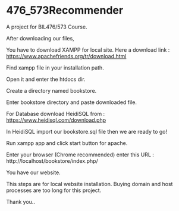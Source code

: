 # 476_573Recommender
A project for BIL476/573 Course.

After downloading our files,

You have to download XAMPP for local site. Here a download link : https://www.apachefriends.org/tr/download.html

Find xampp file in your installation path.

Open it and enter the htdocs dir.

Create a directory named bookstore.

Enter bookstore directory and paste downloaded file.

For Database download HeidiSQL from : https://www.heidisql.com/download.php

In HeidiSQL import our bookstore.sql file then we are ready to go!

Run xampp app and click start button for apache.

Enter your browser (Chrome recommended) enter this URL : http://localhost/bookstore/index.php/

You have our website.

This steps are for local website installation. Buying domain and host processes are too long for this project.

Thank you..


